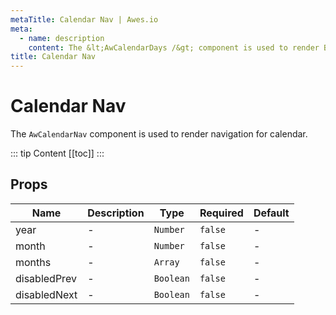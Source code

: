 ```yaml
---
metaTitle: Calendar Nav | Awes.io
meta:
  - name: description
    content: The &lt;AwCalendarDays /&gt; component is used to render Button - UI Vue component for Awes.io.
title: Calendar Nav
---
```

# Calendar Nav

The `AwCalendarNav` component is used to render navigation for calendar.

::: tip Content
[[toc]]
:::

## Props

<!-- @vuese:AwCalendarNav:props:start -->
|Name|Description|Type|Required|Default|
|---|---|---|---|---|
|year|-|`Number`|`false`|-|
|month|-|`Number`|`false`|-|
|months|-|`Array`|`false`|-|
|disabledPrev|-|`Boolean`|`false`|-|
|disabledNext|-|`Boolean`|`false`|-|

<!-- @vuese:AwCalendarNav:props:end -->







